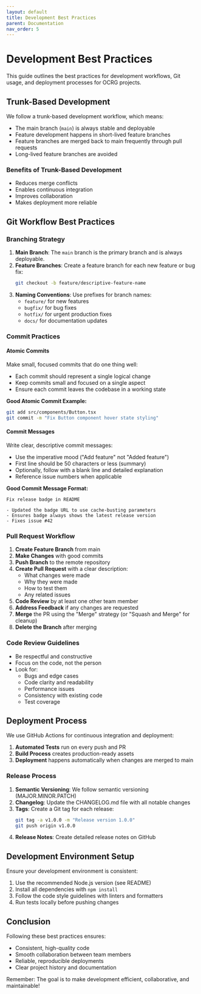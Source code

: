 ```yaml
---
layout: default
title: Development Best Practices
parent: Documentation
nav_order: 5
---
```


# Development Best Practices

This guide outlines the best practices for development workflows, Git usage, and deployment processes for OCRG projects.

## Trunk-Based Development

We follow a trunk-based development workflow, which means:

- The main branch (`main`) is always stable and deployable
- Feature development happens in short-lived feature branches
- Feature branches are merged back to main frequently through pull requests
- Long-lived feature branches are avoided

### Benefits of Trunk-Based Development

- Reduces merge conflicts
- Enables continuous integration
- Improves collaboration
- Makes deployment more reliable

## Git Workflow Best Practices

### Branching Strategy

1. **Main Branch**: The `main` branch is the primary branch and is always deployable.
2. **Feature Branches**: Create a feature branch for each new feature or bug fix:
   ```bash
   git checkout -b feature/descriptive-feature-name
   ```
3. **Naming Conventions**: Use prefixes for branch names:
   - `feature/` for new features
   - `bugfix/` for bug fixes
   - `hotfix/` for urgent production fixes
   - `docs/` for documentation updates

### Commit Practices

#### Atomic Commits

Make small, focused commits that do one thing well:

- Each commit should represent a single logical change
- Keep commits small and focused on a single aspect
- Ensure each commit leaves the codebase in a working state

**Good Atomic Commit Example:**
```bash
git add src/components/Button.tsx
git commit -m "Fix Button component hover state styling"
```

#### Commit Messages

Write clear, descriptive commit messages:

- Use the imperative mood ("Add feature" not "Added feature")
- First line should be 50 characters or less (summary)
- Optionally, follow with a blank line and detailed explanation
- Reference issue numbers when applicable

**Good Commit Message Format:**
```
Fix release badge in README

- Updated the badge URL to use cache-busting parameters
- Ensures badge always shows the latest release version
- Fixes issue #42
```

### Pull Request Workflow

1. **Create Feature Branch** from main
2. **Make Changes** with good commits
3. **Push Branch** to the remote repository
4. **Create Pull Request** with a clear description:
   - What changes were made
   - Why they were made
   - How to test them
   - Any related issues
5. **Code Review** by at least one other team member
6. **Address Feedback** if any changes are requested
7. **Merge** the PR using the "Merge" strategy (or "Squash and Merge" for cleanup)
8. **Delete the Branch** after merging

### Code Review Guidelines

- Be respectful and constructive
- Focus on the code, not the person
- Look for:
  - Bugs and edge cases
  - Code clarity and readability
  - Performance issues
  - Consistency with existing code
  - Test coverage

## Deployment Process

We use GitHub Actions for continuous integration and deployment:

1. **Automated Tests** run on every push and PR
2. **Build Process** creates production-ready assets
3. **Deployment** happens automatically when changes are merged to main

### Release Process

1. **Semantic Versioning**: We follow semantic versioning (MAJOR.MINOR.PATCH)
2. **Changelog**: Update the CHANGELOG.md file with all notable changes
3. **Tags**: Create a Git tag for each release:
   ```bash
   git tag -a v1.0.0 -m "Release version 1.0.0"
   git push origin v1.0.0
   ```
4. **Release Notes**: Create detailed release notes on GitHub

## Development Environment Setup

Ensure your development environment is consistent:

1. Use the recommended Node.js version (see README)
2. Install all dependencies with `npm install`
3. Follow the code style guidelines with linters and formatters
4. Run tests locally before pushing changes

## Conclusion

Following these best practices ensures:

- Consistent, high-quality code
- Smooth collaboration between team members
- Reliable, reproducible deployments
- Clear project history and documentation

Remember: The goal is to make development efficient, collaborative, and maintainable! 
